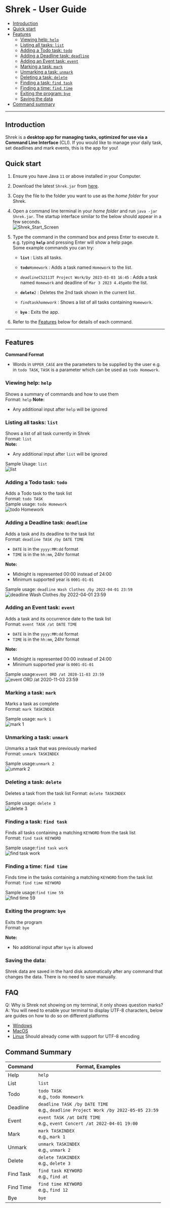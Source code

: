 # Shrek - User Guide

* [Introduction](#introduction)
* [Quick start](#quick-start)
* [Features](#features)
    * [Viewing help: `help`](#viewing-help-help)
    * [Listing all tasks: `list`](#listing-all-tasks-list)
    * [Adding a Todo task: `todo`](#adding-a-todo-task-todo)
    * [Adding a Deadline task: `deadline`](#adding-a-deadline-task-deadline)
    * [Adding an Event task: `event`](#adding-an-event-task-event)
    * [Marking a task: `mark`](#marking-a-task-mark)
    * [Unmarking a task: `unmark`](#unmarking-a-task-unmark)
    * [Deleting a task: `delete`](#deleting-a-task-delete)
    * [Finding a task: `find task`](#finding-a-task-find-task)
    * [Finding a time: `find time`](#finding-a-task-find-task)
    * [Exiting the program: `bye`](#exiting-the-program-bye)
    * [Saving the data](#saving-the-data)
* [Command summary](#command-summary)

--------------------------------------------------------------------------------------------------------------------

## Introduction

Shrek is a **desktop app for managing tasks, optimized for use via a Command Line Interface** (CLI). If you would like
to manage your daily task, set deadlines and mark events, this is the app for you!

## Quick start

1. Ensure you have Java `11` or above installed in your Computer.

2. Download the latest `Shrek.jar` from [here](https://github.com/se-edu/addressbook-level3/releases).

3. Copy the file to the folder you want to use as the _home folder_ for your Shrek.

4. Open a command line terminal in your _home folder_ and run `java -jar Shrek.jar`. The startup interface similar to
   the below should appear in a few seconds.  
   ![Shrek_Start_Screen](images/shrek_startscreen.png)

5. Type the command in the command box and press Enter to execute it. e.g. typing **`help`** and pressing Enter will
   show a help page.  
   Some example commands you can try:

    * **`list`** : Lists all tasks.

    * **`todo`**`Homework` : Adds a task named `Homework` to the list.

    * *`deadline`*`CS2113T Project Work`*`/by `*`2023-03-03 16:45` :
      Adds a task named `Homework` and deadline of `Mar 3 2023 4.45pm`to the list.

    * **`delete`**`2` : Deletes the 2nd task shown in the current list.

    * *`find`*`task`*`homework`* : Shows a list of all tasks containing `Homework`.

    * **`bye`** : Exits the app.

7. Refer to the [Features](#features) below for details of each command.

--------------------------------------------------------------------------------------------------------------------

## Features

**Command Format**

* Words in `UPPER_CASE` are the parameters to be supplied by the user e.g. in `todo TASK`,
  `TASK` is a parameter which can be used as `todo Homework`.

### Viewing help: `help`

Shows a summary of commands and how to use them  
Format: `help`
**Note:**

* Any additional input after `help` will be ignored

### Listing all tasks: `list`

Shows a list of all task currently in Shrek  
Format: `list`  
**Note:**

* Any additional input after `list` will be ignored

Sample Usage: `list`  
![`list`](images/list.png)

### Adding a Todo task: `todo`

Adds a Todo task to the task list  
Format: `todo TASK`  
Sample usage: `todo Homework`  
![`todo Homework`](images/todo_homework.png)

### Adding a Deadline task: `deadline`

Adds a task and its deadline to the task list  
Format: `deadline TASK /by DATE TIME`

* `DATE` is in the `yyyy:MM:dd` format
* `TIME` is in the `hh:mm`, 24hr format

**Note:**

* Midnight is represented 00:00 instead of 24:00
* Minimum supported year is `0001-01-01`

Sample usage: `deadline Wash Clothes /by 2022-04-01 23:59`  
![`deadline Wash Clothes /by 2022-04-01 23:59`](images/deadline_wash_clothes.png)

### Adding an Event task: `event`

Adds a task and its occurrence date to the task list  
Format: `event TASK /at DATE TIME`

* `DATE` is in the `yyyy:MM:dd` format
* `TIME` is in the `hh:mm`, 24hr format

**Note:**

* Midnight is represented 00:00 instead of 24:00
* Minimum supported year is `0001-01-01`

Sample usage:`event ORD /at 2020-11-03 23:59`  
![`event ORD /at 2020-11-03 23:59`](images/event_ORD.png)

### Marking a task: `mark`

Marks a task as complete  
Format: `mark TASKINDEX`

Sample usage: `mark 1`  
![`mark 1`](images/mark_1.png)

### Unmarking a task: `unmark`

Unmarks a task that was previously marked  
Format: `unmark TASKINDEX`

Sample usage:`unmark 2`  
![`unmark 2`](images/unamrk_2.png)

### Deleting a task: `delete`

Deletes a task from the task list Format: `delete TASKINDEX`

Sample usage: `delete 3`  
![`delete 3`](images/delete_3.png)

### Finding a task: `find task`

Finds all tasks containing a matching `KEYWORD` from the task list  
Format: `find task KEYWORD`

Sample usage:`find task work`  
![`find task work`](images/find_task_work.png)

### Finding a time: `find time`

Finds time in the tasks containing a matching `KEYWORD` from the task list  
Format: `find time KEYWORD`

Sample usage:`find time 59`  
![`find time 59`](images/find_time_59.png)

### Exiting the program: `bye`

Exits the program  
Format: `bye`

**Note:**

* No additional input after `bye` is allowed

### Saving the data:

Shrek data are saved in the hard disk automatically after any command that changes the data. There is no need to save
manually.

## FAQ

Q: Why is Shrek not showing on my terminal, it only shows question marks?  
A: You will need to enable your terminal to display UTF-8 characters, below are guides on how to do so on different
platforms

* [Windows](https://akr.am/blog/posts/using-utf-8-in-the-windows-terminal)
* [MacOS](https://support.apple.com/lt-lt/guide/terminal/trml15220/mac)
* [Linux](https://unix.stackexchange.com/questions/303712/how-can-i-enable-utf-8-support-in-the-linux-console)
  Should already come with support for UTF-8 encoding

## Command Summary

| Command   | Format, Examples                                                                     |
|-----------|--------------------------------------------------------------------------------------|
| Help      | `help`                                                                               |
| List      | `list`                                                                               |
| Todo      | `todo TASK`<br> e.g., `todo Homework`                                                |
| Deadline  | `deadline TASK /by DATE TIME`<br> e.g., `deadline Project Work /by 2022-05-05 23:59` |
| Event     | `event TASK /at DATE TIME`<br/> e.g., `event Concert /at 2022-04-01 19:00`           |
| Mark      | `mark TASKINDEX`<br/> e.g., `mark 1`                                                 |
| Unmark    | `unmark TASKINDEX`<br/> e.g., `unmark 2`                                             |
| Delete    | `delete TASKINDEX`<br/> e.g., `delete 3`                                             |
| Find Task | `find task KEYWORD`<br/> e.g., `find at`                                             |
| Find Time | `find time KEYWORD`<br/> e.g., `find 12`                                             |
| Bye       | `bye`                                                                                |
